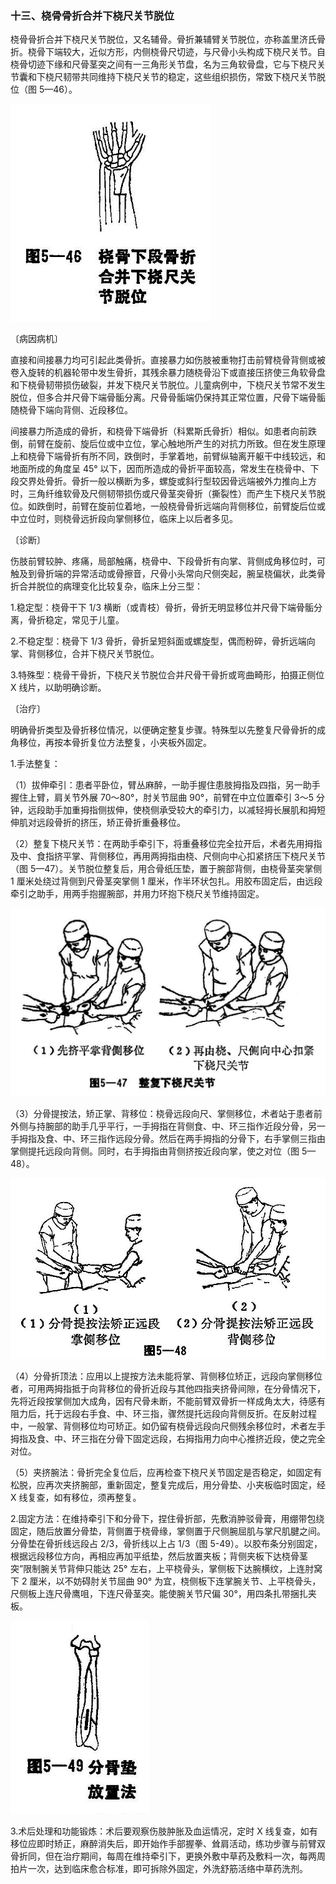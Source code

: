 ### 十三、桡骨骨折合并下桡尺关节脱位

桡骨骨折合并下桡尺关节脱位，又名辅骨。骨折兼辅臂关节脱位，亦称盖里济氏骨折。桡骨下端较大，近似方形，内侧桡骨尺切迹，与尺骨小头构成下桡尺关节。自桡骨切迹下缘和尺骨茎突之间有一三角形关节盘，名为三角软骨盘，它与下桡尺关节囊和下桡尺韧带共同维持下桡尺关节的稳定，这些组织损伤，常致下桡尺关节脱位（图 5—46）。

<img src="./img/5-46.jpg" style="zoom:70%;" />

〔病因病机〕

直接和间接暴力均可引起此类骨折。直接暴力如伤肢被重物打击前臂桡骨背侧或被卷入旋转的机器轮带中发生骨折，其残余暴力随桡骨沿下或直接压挤使三角软骨盘和下桡骨韧带损伤破裂，并发下桡尺关节脱位。儿童病例中，下桡尺关节常不发生脱位，但多合并尺骨下端骨骺分离。尺骨骨骺端仍保持其正常位置，尺骨下端骨骺随桡骨下端向背侧、近段移位。

间接暴力所造成的骨折，和桡骨下端骨折（科累斯氏骨折）相似。如患者向前跌倒，前臂在旋前、旋后位或中立位，掌心触地所产生的对抗力所致。但在发生原理上和桡骨下端骨折有所不同，跌倒时，手掌着地，前臂纵轴离开躯干中线较远，和地面所成的角度呈 45° 以下，因而所造成的骨折平面较高，常发生在桡骨中、下段交界处骨折。骨折一般以横断为多，螺旋或斜行型较因骨远端被外力推向上方时，三角纤维软骨及尺侧韧带损伤或尺骨茎突骨折（撕裂性）而产生下桡尺关节脱位。如跌倒时，前臂在旋前位着地，一般桡骨骨折远端向背侧移位，前臂旋后位或中立位时，则桡骨远折段向掌侧移位，临床上以后者多见。

〔诊断〕

伤肢前臂较肿、疼痛，局部触痛，桡骨中、下段骨折有向掌、背侧成角移位时，可触及到骨折端的异常活动或骨擦音，尺骨小头常向尺侧突起，腕呈桡偏状，此类骨折合并脱位的病理变化比较复杂，临床上分三型：

1.稳定型：桡骨干下 1/3 横断（或青枝）骨折，骨折无明显移位并尺骨下端骨骺分离，骨折稳定，常见于儿童。

2.不稳定型：桡骨下 1/3 骨折，骨折呈短斜面或螺旋型，偶而粉碎，骨折远端向掌、背侧移位，合并下桡尺关节脱位。

3.特殊型：桡骨干骨折，下桡尺关节脱位合并尺骨干骨折或弯曲畸形，拍摄正侧位 X 线片，以助明确诊断。

〔治疗〕

明确骨折类型及骨折移位情况，以便确定整复步骤。特殊型以先整复尺骨骨折的成角移位，再按本骨折复位方法整复，小夹板外固定。

1.手法整复：

（1）拔伸牵引：患者平卧位，臂丛麻醉，一助手握住患肢拇指及四指，另一助手握住上臂，肩关节外展 70〜80°，肘关节屈曲 90°，前臂在中立位置牵引 3〜5 分钟，远段助手加重拇指侧拔伸，使桡侧承受较大的牵引力，以减轻拇长展肌和拇短伸肌对远段骨折的挤压，矫正骨折重叠移位。

（2）整复下桡尺关节：在两助手牵引下，将重叠移位完全拉开后，术者先用拇指及中、食指挤平掌、背侧移位，再用两拇指由桡、尺侧向中心扣紧挤压下桡尺关节（图 5—47）。关节脱位整复后，用合骨纸压垫，置于腕部背侧，由桡骨茎突掌侧 1 厘米处绕过背侧到尺骨茎突掌侧 1 厘米，作半环状包扎。用胶布固定后，由远段牵引之助手，用两手抱握腕部，并用力环抱下桡尺关节维持固定。

<img src="./img/5-47.jpg" style="zoom:70%;" />

（3）分骨提按法，矫正掌、背移位：桡骨远段向尺、掌侧移位，术者站于患者前外侧与持腕部的助手几乎平行，一手拇指在背侧食、中、环三指作近段分骨，另一手拇指及食、中、环三指作远段分骨。然后在两手拇指的分骨下，右手掌侧三指由掌侧提托远段向背侧。同时，右手拇指由背侧挤按近段向掌，使之对位（图 5—48）。

<img src="./img/5-48.jpg" style="zoom:70%;" />

（4）分骨折顶法：应用以上提按方法未能将掌、背侧移位矫正，远段向掌侧移位者，可用两拇指抵于向背移位的骨折近段与其他四指夹挤骨间隙，在分骨情况下，先将近段按掌侧加大成角，因有尺骨未断，不能前臂双骨折一样成角太大，待感有阻力后，托于远段右手食、中、环三指，骤然提托远段向背侧反折。在反射过程中，一般掌、背侧移位均可矫正。如仍留有桡骨远段向尺侧残余移位时，术者左手拇指及食、中、环三指在分骨下固定远段，右拇指用力向中心推挤近段，使之完全对位。

（5）夹挤腕法：骨折完全复位后，应再检查下桡尺关节固定是否稳定，如固定有松脱，应再次夹挤腕部，重新固定，整复完成后，用分骨垫、小夹板临时固定，经 X 线复查，如有移位，须再整复。

2.固定方法：在维持牵引下和分骨下，捏住骨折部，先敷消肿驳骨膏，用绷带包绕固定，随后放置分骨垫，背侧置于桡骨缘，掌侧置于尺侧腕屈肌与掌尺肌腱之间。分骨垫在骨折线远段占 2/3，骨折线以上占 1/3（图 5-49）。以胶布条分别固定，根据远段移位方向，再相应再加平纸垫，然后放置夹板；背侧夹板下达桡骨茎突”限制腕关节背伸只能达 25° 左右，上平桡骨头，掌侧板下达腕横纹，上连肘窝下 2 厘米，以不妨碍肘关节屈曲 90° 为宜，桡侧板下连掌腕关节、上平桡骨头，尺侧板上连尺骨鹰咀，下连尺骨茎突。能使腕关节尺偏 30°，用四条扎带捆扎夹板。

<img src="./img/5-49.jpg" style="zoom:70%;" />

3.术后处理和功能锻炼：术后要观察伤肢肿胀及血运情况，定时 X 线复查，如有移位应即时矫正，麻醉消失后，即开始作手部握拳、耸肩活动，练功步骤与前臂双骨折同，但在治疗期间，每周在维持牵引下，更换外敷中草药及敷料一次，每两周拍片一次，达到临床愈合标准，即可拆除外固定，外洗舒筋活络中草药洗剂。
